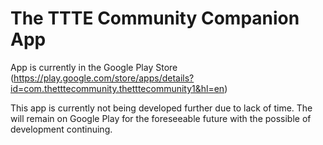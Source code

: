 # The TTTE Community Companion App

App is currently in the Google Play Store (https://play.google.com/store/apps/details?id=com.thetttecommunity.thetttecommunity1&hl=en)

This app is currently not being developed further due to lack of time. The will remain on Google Play for the foreseeable future 
with the possible of development continuing. 
